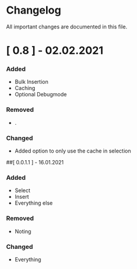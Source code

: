 # Changelog

All important changes are documented in this file.

# [ 0.8 ] - 02.02.2021

### Added

- Bulk Insertion
- Caching
- Optional Debugmode

### Removed

- .

### Changed

- Added option to only use the cache in selection

##[ 0.0.1.1 ] - 16.01.2021

### Added

- Select
- Insert
- Everything else

### Removed

- Noting

### Changed
- Everything

